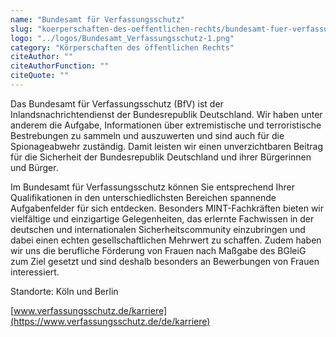 ```yaml
---
name: "Bundesamt für Verfassungsschutz"
slug: "koerperschaften-des-oeffentlichen-rechts/bundesamt-fuer-verfassungsschutz"
logo: "../logos/Bundesamt_Verfassungsschutz-1.png"
category: "Körperschaften des öffentlichen Rechts"
citeAuthor: ""
citeAuthorFunction: ""
citeQuote: ""
---
```


Das Bundesamt für Verfassungsschutz (BfV) ist der Inlandsnachrichtendienst der Bundesrepublik Deutschland. Wir haben unter anderem die Aufgabe, Informationen über extremistische und terroristische Bestrebungen zu sammeln und auszuwerten und sind auch für die Spionageabwehr zuständig. Damit leisten wir einen unverzichtbaren Beitrag für die Sicherheit der Bundesrepublik Deutschland und ihrer Bürgerinnen und Bürger.

Im Bundesamt für Verfassungsschutz können Sie entsprechend Ihrer Qualifikationen in den unterschiedlichsten Bereichen spannende Aufgabenfelder für sich entdecken. Besonders MINT-Fachkräften bieten wir vielfältige und einzigartige Gelegenheiten, das erlernte Fachwissen in der deutschen und internationalen Sicherheitscommunity einzubringen und dabei einen echten gesellschaftlichen Mehrwert zu schaffen. Zudem haben wir uns die berufliche Förderung von Frauen nach Maßgabe des BGleiG zum Ziel gesetzt und sind deshalb besonders an Bewerbungen von Frauen interessiert.

Standorte: Köln und Berlin

[www.verfassungsschutz.de/karriere](https://www.verfassungsschutz.de/de/karriere)
